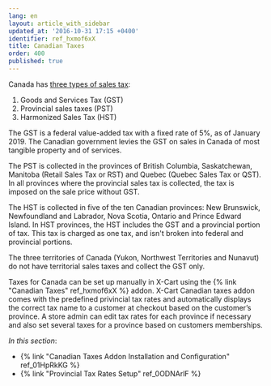 ```yaml
---
lang: en
layout: article_with_sidebar
updated_at: '2016-10-31 17:15 +0400'
identifier: ref_hxmof6xX
title: Canadian Taxes
order: 400
published: true
---
```

Canada has [three types of sales tax](https://en.wikipedia.org/wiki/Sales_taxes_in_Canada "Canadian Taxes"):
1. Goods and Services Tax (GST) 
2. Provincial sales taxes (PST)
3. Harmonized Sales Tax (HST)

The GST is a federal value-added tax with a fixed rate of 5%, as of January 2019. The Canadian government levies the GST on sales in Canada of most tangible property and of services. 

The PST is collected in the provinces of British Columbia, Saskatchewan, Manitoba (Retail Sales Tax or RST) and Quebec (Quebec Sales Tax or QST). In all provinces where the provincial sales tax is collected, the tax is imposed on the sale price without GST.

The HST is collected in five of the ten Canadian provinces: New Brunswick, Newfoundland and Labrador, Nova Scotia, Ontario and Prince Edward Island. In HST provinces, the HST includes the GST and a provincial portion of tax. This tax is charged as one tax, and isn't broken into federal and provincial portions.

The three territories of Canada (Yukon, Northwest Territories and Nunavut) do not have territorial sales taxes and collect the GST only.

Taxes for Canada can be set up manually in X-Cart using the {% link "Canadian Taxes" ref_hxmof6xX %} addon. X-Cart Canadian taxes addon comes with the predefined privincial tax rates and automatically displays the correct tax name to a customer at checkout based on the customer’s province. A store admin can edit tax rates for each province if necessary and also set several taxes for a province based on customers memberships.

_In this section_:
*  {% link "Canadian Taxes Addon Installation and Configuration" ref_01HpRkKG %}
*  {% link "Provincial Tax Rates Setup" ref_0ODNArlF %}
